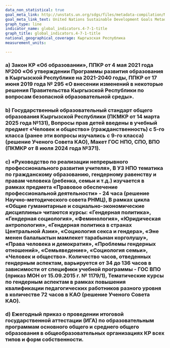 ```yaml
---
data_non_statistical: true
goal_meta_link: http://unstats.un.org/sdgs/files/metadata-compilation/Metadata-Goal-4.pdf
goal_meta_link_text: United Nations Sustainable Development Goals Metadata (pdf 210kB)
graph_type: line
indicator_name: global_indicators.4-7-1-title
graph_title: global_indicators.4-7-1-title
national_geographical_coverage: Кыргызская Республика
measurement_units: 

---
```

### а) Закон КР «Об образовании», ППКР от 4 мая 2021 года №200 «Об утверждении Программы развития образования в Кыргызской Республике на 2021-2040 годы, ППКР от 17 июня 2019 года № 295 «О внесении изменений в некоторые решения Правительства Кыргызской Республики по вопросам безопасной образовательной среды».

### b) Государственный образовательный стандарт общего образования Кыргызской Республики (ПКМКР от 14 марта 2025 года №131), Вопросы прав детей введены в учебный предмет «Человек и общество» (гражданственность) с 5-го класса (ранее эти вопросы изучались с 9-го класса) (решение Ученого Совета КАО), Макет ГОС НПО, СПО, ВПО (ПКМКР от 8 июля 2024 года №371).

### c) «Руководство по реализации непрерывного профессионального развития учителя», В УЗ НПО тематика по гражданскому образованию, гендерному равенству и правам человека (ребенка, семьи и т.д.) изучается в рамках предмета «Правовое обеспечение профессиональной деятельности» - 24 часа (решение Научно-методического совета РНМЦ), В рамках цикла «Общие гуманитарные и социально-экономические дисциплины» читаются курсы: «Гендерная политика», «Гендерная социология», «Феминология», «Юридическая антропология», «Гендерная политика в странах Центральной Азии», «Социология секса и гендера», «Эне менен балалыктын мамлекет тарабынан корголушу», «Права человека и демократия», «Проблемы гендерных отношений», «Семьяведение», «Социология семьи», «Человек и общество». Количество часов, отведенных гендерным аспектам, варьируется от 34 до 136 часов в зависимости от специфики учебной программы -  ГОС ВПО (приказ МОН от 15.09.2015 г. № 1179/1), Тематические курсы по гендерным аспектам в рамках повышения квалификации педагогических работников разного уровня в количестве 72 часов в КАО (решение Ученого Совета КАО).

### d) Ежегодный приказ о проведении итоговой государственной аттестации (ИГА) по образовательным программам основного общего и среднего общего образования в общеобразовательных организациях КР всех типов и форм собственности.
